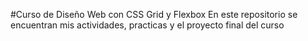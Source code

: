 #Curso de Diseño Web con CSS Grid y Flexbox
En este repositorio se encuentran mis actividades, practicas y el proyecto final del curso